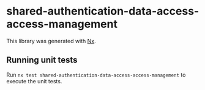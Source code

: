 # shared-authentication-data-access-access-management

This library was generated with [Nx](https://nx.dev).

## Running unit tests

Run `nx test shared-authentication-data-access-access-management` to execute the unit tests.

